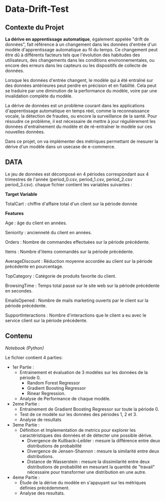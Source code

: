 # Data-Drift-Test

## Contexte du Projet
**La dérive en apprentissage automatique**, également appelée "drift de données", fait référence à un changement dans les données d'entrée d'un modèle d'apprentissage automatique au fil du temps. Ce changement peut être dû à différents facteurs tels que l'évolution des habitudes des utilisateurs, des changements dans les conditions environnementales, ou encore des erreurs dans les capteurs ou les dispositifs de collecte de données.

Lorsque les données d'entrée changent, le modèle qui a été entraîné sur des données antérieures peut perdre en précision et en fiabilité. Cela peut se traduire par une diminution de la performance du modèle, voire par une invalidation complète du modèle.

La dérive de données est un problème courant dans les applications d'apprentissage automatique en temps réel, comme la reconnaissance vocale, la détection de fraudes, ou encore la surveillance de la santé. Pour résoudre ce problème, il est nécessaire de mettre à jour régulièrement les données d'entraînement du modèle et de ré-entraîner le modèle sur ces nouvelles données.

Dans ce projet, on va implémenter des métriques permettant de mesurer la dérive d'un modèle dans un usecase de e-commerce.

## DATA
Le jeu de données est décomposé en 4 périodes correspondant aux 4 trimestres de l'année (period_0.csv, period_1.csv, period_2.csv period_3.csv).
chaque fichier contient les variables suivantes : 

**Target Variable** 

TotalCart : chiffre d'affaire total d'un client sur la période donnée

**Features**

Age : âge du client en années.

Seniority : ancienneté du client en années.

Orders : Nombre de commandes effectuées sur la période précédente.

Items : Nombre d'items commandés sur la période précédente.

AverageDiscount : Réduction moyenne accordée au client sur la période précédente en pourcentage.

TopCategory : Catégorie de produits favorite du client.

BrowsingTime : Temps total passé sur le site web sur la période précédente en secondes.

EmailsOpened : Nombre de mails marketing ouverts par le client sur la période précédente.

SupportInteractions : Nombre d'interactions que le client a eu avec le service client sur la période précédente.

## Contenu

*Notebook (Python)*

Le fichier contient 4 parties:
- 1er Partie : 
  - Entrainement et évaluation de 3 modéles sur les données de la période 0.
    -  Random Forest Regressor
    -   Gradient Boosting Regressor
    -    Rinear Regression.
  - Analyse de Performance de chaque modéle.
- 2eme Partie : 
  - Entrainement de Gradient Boosting Regressor sur toute la période 0.
  - Test de ce modéle sur les données des périodes 1, 2 et 3. 
  - Analyse de resultats
- 3eme Partie : 
  - Définition et Implementation de metrics pour explorer les caractéristiques des données et de détecter une possible dérive.
    - Divergence de Kullback–Leibler : mesure la différence entre deux distributions de probabilité
    - Divergence de Jensen-Shannon : mesure la similarité entre deux distributions.
    - Distance de Wasserstein : mesure la dissimilarité entre deux distributions de probabilité en mesurant la quantité de "travail" nécessaire pour transformer une distribution en une autre.
- 4eme Partie : 
  - Étude de la dérive du modèle en s'appuyant sur les métriques définies précédemment.
  - Analyse des resultats.

    



